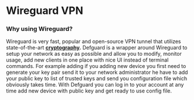 # Wireguard VPN

### Why using Wireguard?

Wireguard is very fast, popular and open-source VPN tunnel that utilizes state-of-the-art [**cryptography**](https://www.wireguard.com/protocol/)**.** Defguard is a wrapper around 
Wireguard to setup your network as easy as possible and allow you to modify, monitor usage, add new clients in one place with nice UI instead of terminal commands. For example adding if you adding new device you first need to generate your key pair send it to your network administrator he have to add your public key to list of trusted keys and send you configuration file which obviously takes  time. With Defguard you can log in to your account at any time add new device with public key and get ready to use config file.
